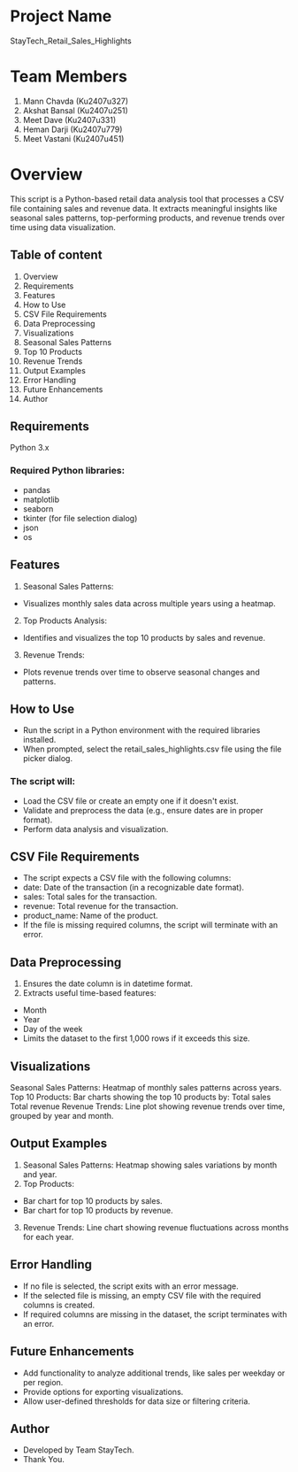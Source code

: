 # Project Name

StayTech_Retail_Sales_Highlights

# Team Members
1. Mann Chavda (Ku2407u327)
2. Akshat Bansal (Ku2407u251)
3. Meet Dave (Ku2407u331)
4. Heman Darji (Ku2407u779)
5. Meet Vastani (Ku2407u451)

 # Overview
 
This script is a Python-based retail data analysis tool that processes a CSV file containing sales and revenue data. It extracts meaningful insights like seasonal sales patterns, top-performing products, and revenue trends over time using data visualization.

## Table of content
1. Overview
2. Requirements
3. Features
4. How to Use
5. CSV File Requirements
6. Data Preprocessing
7. Visualizations
8. Seasonal Sales Patterns
9. Top 10 Products
10. Revenue Trends
11. Output Examples
12. Error Handling
13. Future Enhancements
14. Author



## Requirements
Python 3.x


### Required Python libraries:
- pandas
- matplotlib
- seaborn
- tkinter (for file selection dialog)
- json
- os 

## Features
1. Seasonal Sales Patterns:
 - Visualizes monthly sales data across multiple years using a heatmap.
2. Top Products Analysis:
- Identifies and visualizes the top 10 products by sales and revenue.
3. Revenue Trends:
- Plots revenue trends over time to observe seasonal changes and patterns.

## How to Use
- Run the script in a Python environment with the required libraries installed.
- When prompted, select the retail_sales_highlights.csv file using the file picker dialog.

### The script will:
- Load the CSV file or create an empty one if it doesn't exist.
- Validate and preprocess the data (e.g., ensure dates are in proper format).
- Perform data analysis and visualization.

## CSV File Requirements
- The script expects a CSV file with the following columns:
- date: Date of the transaction (in a recognizable date format).
- sales: Total sales for the transaction.
- revenue: Total revenue for the transaction.
- product_name: Name of the product.
- If the file is missing required columns, the script will terminate with an error.

## Data Preprocessing
1. Ensures the date column is in datetime format.
2. Extracts useful time-based features:
 - Month
 - Year
- Day of the week
- Limits the dataset to the first 1,000 rows if it exceeds this size.

## Visualizations

Seasonal Sales Patterns:
Heatmap of monthly sales patterns across years.
Top 10 Products:
Bar charts showing the top 10 products by:
Total sales
Total revenue
Revenue Trends:
Line plot showing revenue trends over time, grouped by year and month.

## Output Examples
1. Seasonal Sales Patterns: Heatmap showing sales variations by month and year.
2. Top Products:
  - Bar chart for top 10 products by sales.
  - Bar chart for top 10 products by revenue.
3. Revenue Trends: Line chart showing revenue fluctuations across months for each year.

## Error Handling
- If no file is selected, the script exits with an error message.
- If the selected file is missing, an empty CSV file with the required columns is created.
- If required columns are missing in the dataset, the script terminates with an error.

## Future Enhancements
- Add functionality to analyze additional trends, like sales per weekday or per region.
- Provide options for exporting visualizations.
- Allow user-defined thresholds for data size or filtering criteria.

## Author
- Developed by Team StayTech.
- Thank You.
